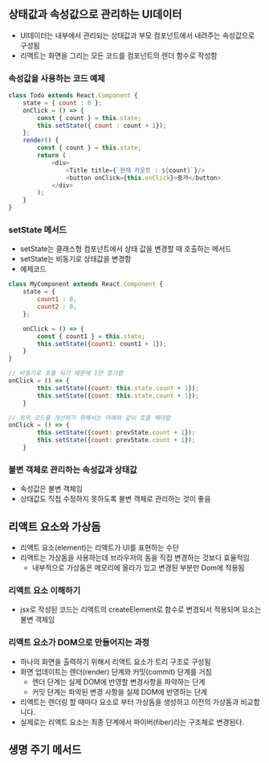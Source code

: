 ## 상태값과 속성값으로 관리하는 UI데이터 
* UI데이터는 내부에서 관리되는 상태값과 부모 컴포넌트에서 내려주는 속성값으로 구성됨
* 리액트는 화면을 그리는 모든 코드를 컴포넌트의 렌더 함수로 작성함
### 속성값을 사용하는 코드 예제
```js
class Todo extends React.Component {
    state = { count : 0 };
    onClick = () => {
        const { count } = this.state;
        this.setState({ count : count + 1});
    };
    render() {
        const { count } = this.state;
        return (
            <div>
                <Title title={`현재 카운트 : ${count}`}/>
                <button onClick={this.onClick}>증가</button>
            </div>
        );
    }
}
```
### setState 메서드
* setState는 클래스형 컴포넌트에서 상태 값을 변경할 때 호출하는 메서드
* setState는 비동기로 상태값을 변경함
* 예제코드
```js
class MyComponent extends React.Component {
    state = {
        count1 : 0, 
        count2 : 0,
    };

    onClick = () => {
        const { count1 } = this.state;
        this.setState({count1: count1 + 1});
    }
}

// 비동기로 호출 되기 때문에 1만 증가함
onClick = () => {
        this.setState({count: this.state.count + 1});
        this.setState({count: this.state.count + 1});
    }

// 위의 코드를 개선하기 위해서는 아래와 같이 호출 해야함
onClick = () => {
        this.setState({count: prevState.count + 1});
        this.setState({count: prevState.count + 1});
    }
```

### 불변 객체로 관리하는 속성값과 상태값
* 속성값은 불변 객체임
* 상태값도 직접 수정하지 못하도록 불변 객체로 관리하는 것이 좋음

## 리액트 요소와 가상돔
* 리액트 요소(element)는 리액트가 UI를 표현하는 수단
* 리액트는 가상돔을 사용하는데 브라우저의 돔을 직접 변경하는 것보다 효율적임
  * 내부적으로 가상돔은 메모리에 올라가 있고 변경된 부분만 Dom에 적용됨 
### 리액트 요소 이해하기 
* jsx로 작성된 코드는 리액트의 createElement로 함수로 변경되서 적용되며 요소는 불변 객체임
### 리액트 요소가 DOM으로 만들어지는 과정
* 하나의 화면을 출력하기 위해서 리액트 요소가 트리 구조로 구성됨 
* 화면 업데이트는 렌더(render) 단계와 커밋(commit) 단계를 거침
  * 렌더 단계는 실제 DOM에 반영할 변경사항을 파악하는 단계
  * 커밋 단계는 파악된 변경 사항을 실제 DOM에 반영하는 단계 
* 리액트는 렌더링 할 때마다 요소로 부터 가상돔을 생성하고 이전의 가상돔과 비교합니다. 
* 실제로는 리액트 요소는 최종 단계에서 파이버(fiber)라는 구조체로 변경된다.

## 생명 주기 메서드 